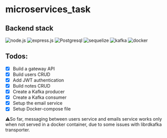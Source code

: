# microservices_task

## Backend stack
![node.js](https://img.shields.io/badge/-node.js-404040?style=for-the-badge&logo=node.js)
![express.js](https://img.shields.io/badge/-express.js-404040?style=for-the-badge&logo=express)
![Postgresql](https://img.shields.io/badge/-Postgresql-404040?style=for-the-badge&logo=Postgresql)
![sequelize](https://img.shields.io/badge/-sequelize-404040?style=for-the-badge&logo=sequelize)
![kafka](https://img.shields.io/badge/-kafka-404040?style=for-the-badge&logo=apachekafka)
![docker](https://img.shields.io/badge/-docker-404040?style=for-the-badge&logo=docker)

## Todos:
- [x] Build a gateway API
- [x] Build users CRUD
- [x] Add JWT authentication
- [x] Build notes CRUD
- [x] Create a Kafka producer
- [x] Create a Kafka consumer
- [x] Setup the email service
- [x] Setup Docker-compose file 

⚠️So far, messaging between users service and emails service works only when not served in a docker container, due to some issues with librdkafka transporter.
